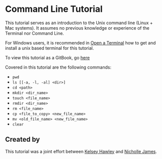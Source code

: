 # Command Line Tutorial
This tutorial serves as an introduction to the Unix command line (Linux + Mac systems).  It assumes no previous knowledge or experience of the Terminal nor Command Line.

For Windows users, it is recommended in [Open a Terminal](./01_getting_started/02_open_a_terminal.md) how to get and install a unix based terminal for this tutorial.

To view this tutorial as a GitBook, go [here](https://www.gitbook.com/book/khawley/command-line-walkthrough/details)

Covered in this tutorial are the following commands:

* `pwd`
* `ls [[-a, -l, -al] <dir>]`
* `cd <path>`
* `mkdir <dir_name>`
* `touch <file_name>`
* `rmdir <dir_name>`
* `rm <file_name>`
* `cp <file_to_copy> <new_file_name>`
* `mv <old_file_name> <new_file_name>`
* `clear`

## Created by

This tutorial was a joint effort between [Kelsey Hawley](https://github.com/khawley) and [Nicholle James](https://github.com/oboechick).
